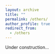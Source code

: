 ```yaml
---
layout: archive
title: ""
permalink: /others/
author_profile: true
redirect_from:
  - /others
---
```


Under construction...
